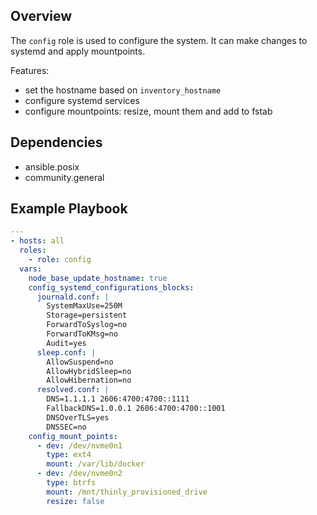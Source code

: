 ## Overview

The `config` role is used to configure the system. It can make changes to systemd and apply mountpoints.

Features:
- set the hostname based on `inventory_hostname`
- configure systemd services
- configure mountpoints: resize, mount them and add to fstab

## Dependencies

- ansible.posix
- community.general

## Example Playbook

```yaml
---
- hosts: all
  roles:
    - role: config
  vars:
    node_base_update_hostname: true
    config_systemd_configurations_blocks:
      journald.conf: |
        SystemMaxUse=250M
        Storage=persistent
        ForwardToSyslog=no
        ForwardToKMsg=no
        Audit=yes
      sleep.conf: |
        AllowSuspend=no
        AllowHybridSleep=no
        AllowHibernation=no
      resolved.conf: |
        DNS=1.1.1.1 2606:4700:4700::1111
        FallbackDNS=1.0.0.1 2606:4700:4700::1001
        DNSOverTLS=yes
        DNSSEC=no
    config_mount_points:
      - dev: /dev/nvme0n1
        type: ext4
        mount: /var/lib/docker
      - dev: /dev/nvme0n2
        type: btrfs
        mount: /mnt/thinly_provisioned_drive
        resize: false
```